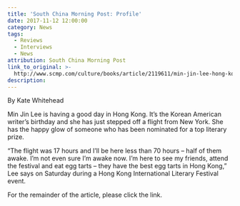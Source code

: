 ```yaml
---
title: 'South China Morning Post: Profile'
date: 2017-11-12 12:00:00
category: News
tags:
  - Reviews
  - Interviews
  - News
attribution: South China Morning Post
link_to_original: >-
  http://www.scmp.com/culture/books/article/2119611/min-jin-lee-hong-kong-talks-about-her-hit-novel-pachinko-learning-wise
description:
---
```



By Kate Whitehead

Min Jin Lee is having a good day in Hong Kong. It’s the Korean American writer’s birthday and she has just stepped off a flight from New York. She has the happy glow of someone who has been nominated for a top literary prize.

“The flight was 17 hours and I’ll be here less than 70 hours – half of them awake. I’m not even sure I’m awake now. I’m here to see my friends, attend the festival and eat egg tarts – they have the best egg tarts in Hong Kong,” Lee says on Saturday during a Hong Kong International Literary Festival event.

For the remainder of the article, please click the link.